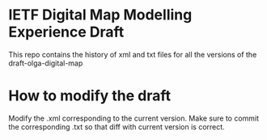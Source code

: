 # IETF Digital Map Modelling Experience Draft
This repo contains the history of xml and txt files for all the versions of the draft-olga-digital-map

# How to modify the draft
Modify the .xml corresponding to the current version. Make sure to commit the corresponding .txt so that diff with current version is correct.
